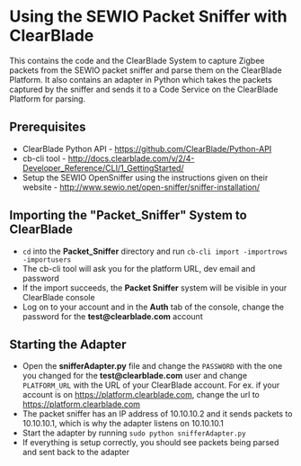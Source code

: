 # Using the SEWIO Packet Sniffer with ClearBlade  

This contains the code and the ClearBlade System to capture Zigbee packets from the SEWIO packet sniffer and parse them on the ClearBlade Platform. It also contains an adapter in Python which takes the packets captured by the sniffer and sends it to a Code Service on the ClearBlade Platform for parsing. 

## Prerequisites  
- ClearBlade Python API - https://github.com/ClearBlade/Python-API  
- cb-cli tool - http://docs.clearblade.com/v/2/4-Developer_Reference/CLI/1_GettingStarted/ 
- Setup the SEWIO OpenSniffer using the instructions given on their website - http://www.sewio.net/open-sniffer/sniffer-installation/  

## Importing the "Packet_Sniffer" System to ClearBlade  
- ```cd``` into the __Packet_Sniffer__ directory and run ```cb-cli import -importrows -importusers```  
- The cb-cli tool will ask you for the platform URL, dev email and password  
- If the import succeeds, the __Packet Sniffer__ system will be visible in your ClearBlade console  
- Log on to your account and in the __Auth__ tab of the console, change the password for the __test@clearblade.com__ account  

## Starting the Adapter  
- Open the __snifferAdapter.py__ file and change the ```PASSWORD``` with the one you changed for the __test@clearblade.com__ user and change ```PLATFORM_URL``` with the URL of your ClearBlade account. For ex. if your account is on https://platform.clearblade.com, change the url to https://platform.clearblade.com  
- The packet sniffer has an IP address of 10.10.10.2 and it sends packets to 10.10.10.1, which is why the adapter listens on 10.10.10.1  
- Start the adapter by running ```sudo python snifferAdapter.py```  
- If everything is setup correctly, you should see packets being parsed and sent back to the adapter  
